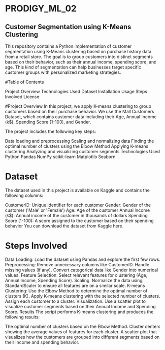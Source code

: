 # PRODIGY_ML_02
## Customer Segmentation using K-Means Clustering
This repository contains a Python implementation of customer segmentation using K-Means clustering based on purchase history data from a retail store. The goal is to group customers into distinct segments based on their behavior, such as their annual income, spending score, and age. This kind of segmentation can help businesses target specific customer groups with personalized marketing strategies.

#Table of Contents

Project Overview
Technologies Used
Dataset
Installation
Usage
Steps Involved
License

#Project Overview
In this project, we apply K-means clustering to group customers based on their purchase behavior. We use the Mall Customers Dataset, which contains customer data including their Age, Annual Income (k$), Spending Score (1-100), and Gender.

The project includes the following key steps:

Data loading and preprocessing
Scaling and normalizing data
Finding the optimal number of clusters using the Elbow Method
Applying K-means clustering
Analyzing and visualizing customer segments
Technologies Used
Python
Pandas
NumPy
scikit-learn
Matplotlib
Seaborn

# Dataset
The dataset used in this project is available on Kaggle and contains the following columns:

CustomerID: Unique identifier for each customer
Gender: Gender of the customer ('Male' or 'Female')
Age: Age of the customer
Annual Income (k$): Annual income of the customer in thousands of dollars
Spending Score (1-100): A score assigned to the customer based on their spending behavior
You can download the dataset from Kaggle here.


# Steps Involved
Data Loading: Load the dataset using Pandas and explore the first few rows.
Preprocessing:
Remove unnecessary columns like CustomerID.
Handle missing values (if any).
Convert categorical data like Gender into numerical values.
Feature Selection: Select relevant features for clustering (Age, Annual Income, Spending Score).
Scaling: Normalize the data using StandardScaler to ensure all features are on a similar scale.
K-means Clustering:
Use the Elbow Method to determine the optimal number of clusters (K).
Apply K-means clustering with the selected number of clusters.
Assign each customer to a cluster.
Visualization: Use a scatter plot to visualize customer segments based on their Annual Income and Spending Score.
Results
The script performs K-means clustering and produces the following results:

The optimal number of clusters based on the Elbow Method.
Cluster centers showing the average values of features for each cluster.
A scatter plot that visualizes how the customers are grouped into different segments based on their income and spending behavior.

